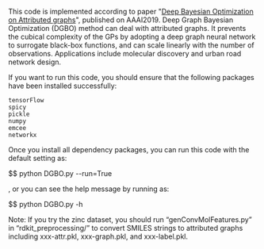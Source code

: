 This code is implemented according to paper "[Deep Bayesian Optimization on Attributed graphs](https://www.aaai.org/ojs/index.php/AAAI/article/view/3938/3816)", published on AAAI2019. Deep Graph Bayesian Optimization (DGBO) method can deal with 
attributed graphs. It prevents the cubical complexity of the GPs by adopting a deep graph neural 
network to surrogate black-box functions, and can scale linearly with the number of observations.
Applications include molecular discovery and urban road network design.

If you want to run this code, you should ensure that the following packages have been installed 
successfully:

    tensorFlow
    spicy
    pickle
    numpy
    emcee
    networkx

Once you install all dependency packages, you can run this code with the default setting as:

$$ python DGBO.py --run=True

, or you can see the help message by running as:

$$ python DGBO.py -h

Note: If you try the zinc dataset, you should run “genConvMolFeatures.py” in “rdkit_preprocessing/” 
to convert SMILES strings to attributed graphs including xxx-attr.pkl, xxx-graph.pkl, and xxx-label.pkl.

